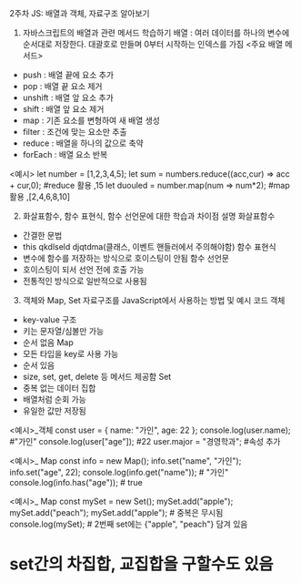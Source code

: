 2주차 JS: 배열과 객체, 자료구조 알아보기

1. 자바스크립트의 배열과 관련 메서드 학습하기
   배열 : 여러 데이터를 하나의 변수에 순서대로 저장한다. 대괄호로 만들며 0부터 시작하는 인덱스를 가짐
   <주요 배열 메서드>

- push : 배열 끝에 요소 추가
- pop : 배열 끝 요소 제거
- unshift : 배열 앞 요소 추가
- shift : 배열 앞 요소 제거
- map : 기존 요소를 변형하여 새 배열 생성
- filter : 조건에 맞는 요소만 추출
- reduce : 배열을 하나의 값으로 축약
- forEach : 배열 요소 반복

<예시>
let number = [1,2,3,4,5];
let sum = numbers.reduce((acc,cur) => acc + cur,0); #reduce 활용 ,15
let duouled = number.map(num => num\*2); #map 활용 ,[2,4,6,8,10]

2. 화살표함수, 함수 표현식, 함수 선언문에 대한 학습과 차이점 설명
   화살표함수

- 간결한 문법
- this qkdlseld djqtdma(클래스, 이벤트 핸들러에서 주의해야함)
  함수 표현식
- 변수에 함수를 저장하는 방식으로 호이스팅이 안됨
  함수 선언문
- 호이스팅이 되서 선언 전에 호출 가능
- 전통적인 방식으로 일반적으로 사용됨

3. 객체와 Map, Set 자료구조를 JavaScript에서 사용하는 방법 및 예시 코드
   객체

- key-value 구조
- 키는 문자열/심볼만 가능
- 순서 없음
  Map
- 모든 타입을 key로 사용 가능
- 순서 있음
- size, set, get, delete 등 메서드 제공함
  Set
- 중복 없는 데이터 집합
- 배열처럼 순회 가능
- 유일한 값만 저장됨

<예시>\_객체
const user = {
name: "가인",
age: 22
};
console.log(user.name); #"가인"
console.log(user["age"]); #22
user.major = "경영학과"; #속성 추가

<예시>\_ Map
const info = new Map();
info.set("name", "가인");
info.set("age", 22);
console.log(info.get("name")); # "가인"
console.log(info.has("age")); # true

<예시>\_ Map
const mySet = new Set();
mySet.add("apple");
mySet.add("peach");
mySet.add("apple"); # 중복은 무시됨
console.log(mySet); # 2번째 set에는 {"apple", "peach"} 담겨 있음

# set간의 차집합, 교집합을 구할수도 있음
